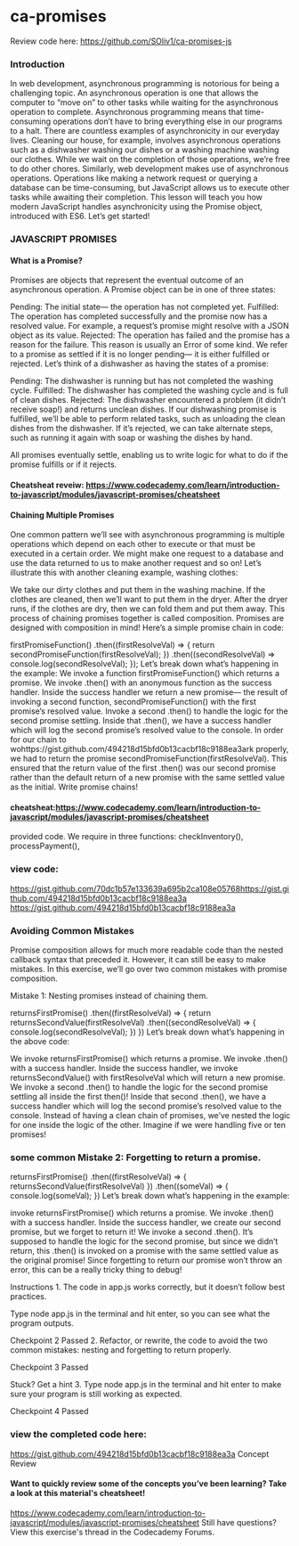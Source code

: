 # ca-promises

Review code here: https://github.com/SOliv1/ca-promises-js


### Introduction
In web development, asynchronous programming is notorious for being a challenging topic.
An asynchronous operation is one that allows the computer to “move on” to other tasks while waiting for the asynchronous operation to complete. Asynchronous programming means that time-consuming operations don’t have to bring everything else in our programs to a halt.
There are countless examples of asynchronicity in our everyday lives. Cleaning our house, for example, involves asynchronous operations such as a dishwasher washing our dishes or a washing machine washing our clothes. While we wait on the completion of those operations, we’re free to do other chores.
Similarly, web development makes use of asynchronous operations. Operations like making a network request or querying a database can be time-consuming, but JavaScript allows us to execute other tasks while awaiting their completion.
This lesson will teach you how modern JavaScript handles asynchronicity using the Promise object, introduced with ES6. Let’s get started!
### JAVASCRIPT PROMISES
#### What is a Promise?
Promises are objects that represent the eventual outcome of an asynchronous operation. A Promise object can be in one of three states:

Pending: The initial state— the operation has not completed yet.
Fulfilled: The operation has completed successfully and the promise now has a resolved value. For example, a request’s promise might resolve with a JSON object as its value.
Rejected: The operation has failed and the promise has a reason for the failure. This reason is usually an Error of some kind.
We refer to a promise as settled if it is no longer pending— it is either fulfilled or rejected. Let’s think of a dishwasher as having the states of a promise:

Pending: The dishwasher is running but has not completed the washing cycle.
Fulfilled: The dishwasher has completed the washing cycle and is full of clean dishes.
Rejected: The dishwasher encountered a problem (it didn’t receive soap!) and returns unclean dishes.
If our dishwashing promise is fulfilled, we’ll be able to perform related tasks, such as unloading the clean dishes from the dishwasher. If it’s rejected, we can take alternate steps, such as running it again with soap or washing the dishes by hand.

All promises eventually settle, enabling us to write logic for what to do if the promise fulfills or if it rejects.

#### Cheatsheat reveiw: https://www.codecademy.com/learn/introduction-to-javascript/modules/javascript-promises/cheatsheet

#### Chaining Multiple Promises
One common pattern we’ll see with asynchronous programming is multiple operations which depend on each other to execute or that must be executed in a certain order. We might make one request to a database and use the data returned to us to make another request and so on! Let’s illustrate this with another cleaning example, washing clothes:

We take our dirty clothes and put them in the washing machine. If the clothes are cleaned, then we’ll want to put them in the dryer. After the dryer runs, if the clothes are dry, then we can fold them and put them away.
This process of chaining promises together is called composition. Promises are designed with composition in mind! Here’s a simple promise chain in code:

firstPromiseFunction()
.then((firstResolveVal) => {
  return secondPromiseFunction(firstResolveVal);
})
.then((secondResolveVal) => 
  console.log(secondResolveVal);
});
Let’s break down what’s happening in the example:
We invoke a function firstPromiseFunction() which returns a promise.
We invoke .then() with an anonymous function as the success handler.
Inside the success handler we return a new promise— the result of invoking a second function, secondPromiseFunction() with the first promise’s resolved value.
Invoke a second .then() to handle the logic for the second promise settling.
Inside that .then(), we have a success handler which will log the second promise’s resolved value to the console.
In order for our chain to wohttps://gist.github.com/494218d15bfd0b13cacbf18c9188ea3ark properly, we had to return the promise secondPromiseFunction(firstResolveVal). This ensured that the return value of the first .then() was our second promise rather than the default return of a new promise with the same settled value as the initial.
Write promise chains!
#### cheatsheat:https://www.codecademy.com/learn/introduction-to-javascript/modules/javascript-promises/cheatsheet
provided code. We require in three functions: checkInventory(), processPayment(), 

### view code:
https://gist.github.com/70dc1b57e133639a695b2ca108e05768https://gist.github.com/494218d15bfd0b13cacbf18c9188ea3a
https://gist.github.com/494218d15bfd0b13cacbf18c9188ea3a

### Avoiding Common Mistakes
Promise composition allows for much more readable code than the nested callback syntax that preceded it. However, it can still be easy to make mistakes. In this exercise, we’ll go over two common mistakes with promise composition.

Mistake 1: Nesting promises instead of chaining them.

returnsFirstPromise()
.then((firstResolveVal) => {
  return returnsSecondValue(firstResolveVal)
    .then((secondResolveVal) => {
      console.log(secondResolveVal);
    })
})
Let’s break down what’s happening in the above code:

We invoke returnsFirstPromise() which returns a promise.
We invoke .then() with a success handler.
Inside the success handler, we invoke returnsSecondValue() with firstResolveVal which will return a new promise.
We invoke a second .then() to handle the logic for the second promise settling all inside the first then()!
Inside that second .then(), we have a success handler which will log the second promise’s resolved value to the console.
Instead of having a clean chain of promises, we’ve nested the logic for one inside the logic of the other. Imagine if we were handling five or ten promises!

### some common Mistake 2: Forgetting to return a promise.

returnsFirstPromise()
.then((firstResolveVal) => {
  returnsSecondValue(firstResolveVal)
})
.then((someVal) => {
  console.log(someVal);
})
Let’s break down what’s happening in the example:

invoke returnsFirstPromise() which returns a promise.
We invoke .then() with a success handler.
Inside the success handler, we create our second promise, but we forget to return it!
We invoke a second .then(). It’s supposed to handle the logic for the second promise, but since we didn’t return, this .then() is invoked on a promise with the same settled value as the original promise!
Since forgetting to return our promise won’t throw an error, this can be a really tricky thing to debug!

Instructions
1.
The code in app.js works correctly, but it doesn’t follow best practices.

Type node app.js in the terminal and hit enter, so you can see what the program outputs.

Checkpoint 2 Passed
2.
Refactor, or rewrite, the code to avoid the two common mistakes: nesting and forgetting to return properly.

Checkpoint 3 Passed

Stuck? Get a hint
3.
Type node app.js in the terminal and hit enter to make sure your program is still working as expected.

Checkpoint 4 Passed
### view the completed code here:
https://gist.github.com/494218d15bfd0b13cacbf18c9188ea3a
Concept Review
#### Want to quickly review some of the concepts you’ve been learning? Take a look at this material's cheatsheet!
https://www.codecademy.com/learn/introduction-to-javascript/modules/javascript-promises/cheatsheet
Still have questions? View this exercise's thread in the Codecademy Forums.
